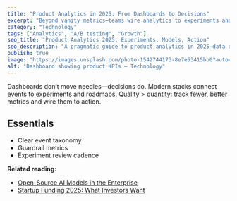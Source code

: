 ```yaml
---
title: "Product Analytics in 2025: From Dashboards to Decisions"
excerpt: "Beyond vanity metrics—teams wire analytics to experiments and roadmaps."
category: "Technology"
tags: ["Analytics", "A/B testing", "Growth"]
seo_title: "Product Analytics 2025: Experiments, Models, Action"
seo_description: "A pragmatic guide to product analytics in 2025—data quality, experimentation, and making decisions faster."
publish: true
image: "https://images.unsplash.com/photo-1542744173-8e7e53415bb0?auto=format&fit=crop&w=800&h=500&q=80"
alt: "Dashboard showing product KPIs – Technology"
---
```


Dashboards don’t move needles—decisions do. Modern stacks connect events to experiments and roadmaps.
Quality > quantity: track fewer, better metrics and wire them to action.

## Essentials
- Clear event taxonomy  
- Guardrail metrics  
- Experiment review cadence

**Related reading:**  
- [Open-Source AI Models in the Enterprise](https://spherevista360.com/open-source-models-2025/)  
- [Startup Funding 2025: What Investors Want](https://spherevista360.com/startup-funding-2025/)
